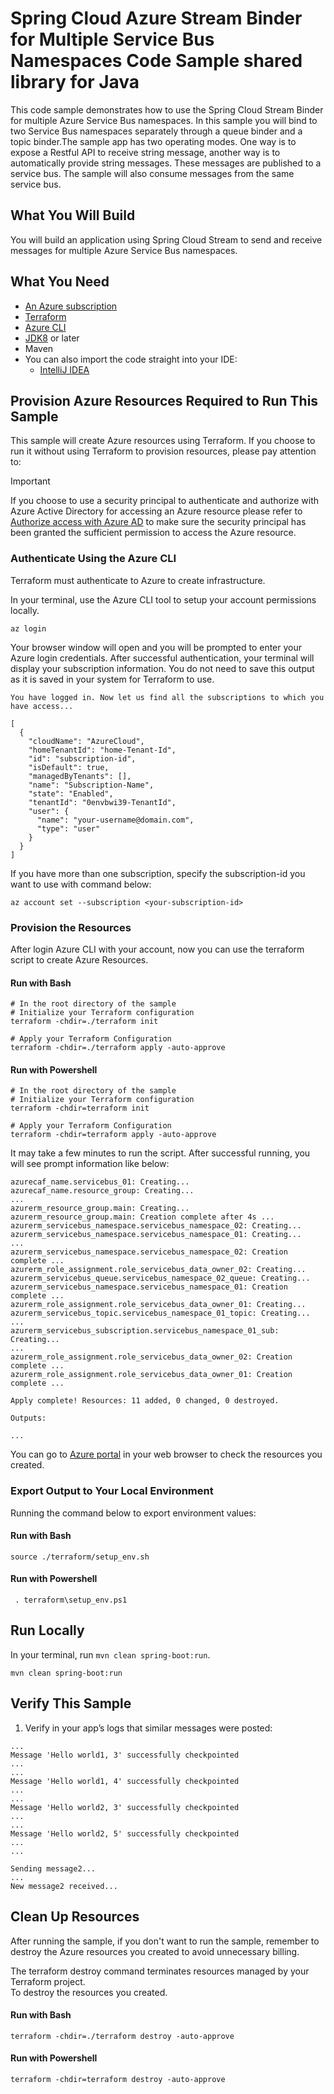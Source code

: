 # Spring Cloud Azure Stream Binder for Multiple Service Bus Namespaces Code Sample shared library for Java 

This code sample demonstrates how to use the Spring Cloud Stream Binder for
multiple Azure Service Bus namespaces. In this sample you will bind to two Service Bus namespaces separately through
a queue binder and a topic binder.The sample app has two operating modes. One way is to expose a Restful API to receive string message,
another way is to automatically provide string messages. These messages are published to a service bus.
The sample will also consume messages from the same service bus.

## What You Will Build
You will build an application using Spring Cloud Stream to send and receive messages for multiple Azure Service Bus namespaces.

## What You Need

- [An Azure subscription](https://azure.microsoft.com/free/)
- [Terraform](https://www.terraform.io/)
- [Azure CLI](https://docs.microsoft.com/cli/azure/install-azure-cli)
- [JDK8](https://www.oracle.com/java/technologies/downloads/) or later
- Maven
- You can also import the code straight into your IDE:
    - [IntelliJ IDEA](https://www.jetbrains.com/idea/download)

## Provision Azure Resources Required to Run This Sample
This sample will create Azure resources using Terraform. If you choose to run it without using Terraform to provision resources, please pay attention to:
> [!IMPORTANT]  
> If you choose to use a security principal to authenticate and authorize with Azure Active Directory for accessing an Azure resource
> please refer to [Authorize access with Azure AD](https://microsoft.github.io/spring-cloud-azure/current/reference/html/index.html#authorize-access-with-azure-active-directory) to make sure the security principal has been granted the sufficient permission to access the Azure resource.

### Authenticate Using the Azure CLI
Terraform must authenticate to Azure to create infrastructure.

In your terminal, use the Azure CLI tool to setup your account permissions locally.

```shell
az login
```

Your browser window will open and you will be prompted to enter your Azure login credentials. After successful authentication, your terminal will display your subscription information. You do not need to save this output as it is saved in your system for Terraform to use.

```shell
You have logged in. Now let us find all the subscriptions to which you have access...

[
  {
    "cloudName": "AzureCloud",
    "homeTenantId": "home-Tenant-Id",
    "id": "subscription-id",
    "isDefault": true,
    "managedByTenants": [],
    "name": "Subscription-Name",
    "state": "Enabled",
    "tenantId": "0envbwi39-TenantId",
    "user": {
      "name": "your-username@domain.com",
      "type": "user"
    }
  }
]
```

If you have more than one subscription, specify the subscription-id you want to use with command below: 
```shell
az account set --subscription <your-subscription-id>
```

### Provision the Resources

After login Azure CLI with your account, now you can use the terraform script to create Azure Resources.

#### Run with Bash

```shell
# In the root directory of the sample
# Initialize your Terraform configuration
terraform -chdir=./terraform init

# Apply your Terraform Configuration
terraform -chdir=./terraform apply -auto-approve

```

#### Run with Powershell

```shell
# In the root directory of the sample
# Initialize your Terraform configuration
terraform -chdir=terraform init

# Apply your Terraform Configuration
terraform -chdir=terraform apply -auto-approve

```

It may take a few minutes to run the script. After successful running, you will see prompt information like below:

```shell
azurecaf_name.servicebus_01: Creating...
azurecaf_name.resource_group: Creating...
...
azurerm_resource_group.main: Creating...
azurerm_resource_group.main: Creation complete after 4s ...
azurerm_servicebus_namespace.servicebus_namespace_02: Creating...
azurerm_servicebus_namespace.servicebus_namespace_01: Creating...
...
azurerm_servicebus_namespace.servicebus_namespace_02: Creation complete ...
azurerm_role_assignment.role_servicebus_data_owner_02: Creating...
azurerm_servicebus_queue.servicebus_namespace_02_queue: Creating...
azurerm_servicebus_namespace.servicebus_namespace_01: Creation complete ...
azurerm_role_assignment.role_servicebus_data_owner_01: Creating...
azurerm_servicebus_topic.servicebus_namespace_01_topic: Creating...
...
azurerm_servicebus_subscription.servicebus_namespace_01_sub: Creating...
...
azurerm_role_assignment.role_servicebus_data_owner_02: Creation complete ...
azurerm_role_assignment.role_servicebus_data_owner_01: Creation complete ...

Apply complete! Resources: 11 added, 0 changed, 0 destroyed.

Outputs:

...
```

You can go to [Azure portal](https://ms.portal.azure.com/) in your web browser to check the resources you created.

### Export Output to Your Local Environment
Running the command below to export environment values:

#### Run with Bash

```shell
source ./terraform/setup_env.sh
```

#### Run with Powershell

```shell
 . terraform\setup_env.ps1
```

## Run Locally

In your terminal, run `mvn clean spring-boot:run`.

```shell
mvn clean spring-boot:run
```

## Verify This Sample

1.  Verify in your app’s logs that similar messages were posted:

```shell
...
Message 'Hello world1, 3' successfully checkpointed
...
...
Message 'Hello world1, 4' successfully checkpointed
...
...
Message 'Hello world2, 3' successfully checkpointed
...
...
Message 'Hello world2, 5' successfully checkpointed
...
...

Sending message2...
...
New message2 received...

```

## Clean Up Resources
After running the sample, if you don't want to run the sample, remember to destroy the Azure resources you created to avoid unnecessary billing.

The terraform destroy command terminates resources managed by your Terraform project.   
To destroy the resources you created.

#### Run with Bash

```shell
terraform -chdir=./terraform destroy -auto-approve
```

#### Run with Powershell

```shell
terraform -chdir=terraform destroy -auto-approve
```
